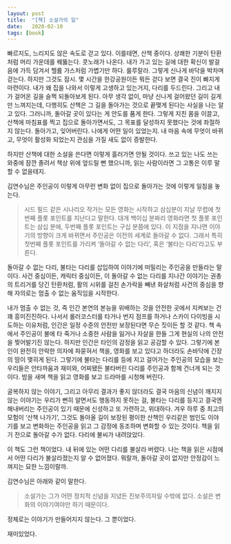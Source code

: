 ```yaml
---
layout: post
title:  "[책] 소설가의 일"
date:   2020-02-10
tags: [book]
---
```


빠르지도, 느리지도 않은 속도로 걷고 있다. 이를테면, 산책 중이다. 상쾌한 기분이 탄환처럼 머리 가운데를 꿰뚫는다. 콧노래가 나온다. 내가 가고 있는 길에 대한 확신이 발걸음에 가득 담겨서 헬륨 가스처럼 가볍기만 하다. 룰루랄라. 그렇게 신나게 바닥을 박차며 걷는다. 하지만 그것도 잠시. 몇 시간을 한강공원이든 뭐든 걷다 보면 결국 진이 빠지게 마련이다. 내가 왜 집을 나와서 이렇게 고생하고 있는거지, 다리를 두드린다. 그리고 내가 걸어온 길을 슬쩍 되돌아보게 된다. 아무 생각 없이, 마냥 신나게 걸어왔던 길이 길게만 느껴지는데, 다행히도 산책은 그 길을 돌아가는 것으로 끝맺게 된다는 사실을 나는 알고 있다. 그러니까, 돌아갈 곳이 있다는 게 안도를 품게 한다. 그렇게 지친 몸을 이끌고, 산책에 마침표를 찍고 집으로 돌아가면서도, 그 목표를 달성하지 못했다는 것에 좌절하지 않는다. 돌아가고, 잊어버린다. 나에게 어떤 일이 있었는지. 내 마음 속에 무엇이 바뀌고, 무엇이 활성화 되었는지 관심을 가질 새도 없이 증발한다.

하지만 산책에 대한 소설을 쓴다면 이렇게 흘러가면 안될 것이다. 쓰고 있는 나도 쓰는 와중에 잠깐 졸려서 책상 위에 엎드릴 뻔 했으니까, 읽는 사람이라면 그 고통은 이루 말할 수 없을테지.

김연수님은 주인공이 이렇게 아무런 변화 없이 집으로 돌아가는 것에 이렇게 일침을 놓는다.

<blockquote>
시드 필드 같은 시나리오 작가는 모든 영화는 시작하고 삼십분이 지날 무렵에 첫번째 플롯 포인트를 지난다고 말한다. 대개 백이십 분짜리 영화라면 첫 플롯 포인트는 삼십 분에, 두번째 플롯 포인트는 구십 분쯤에 있다. 이 지점을 지나면 이야기의 방향이 크게 바뀌면서 주인공은 이전의 세계로 돌아갈 수 없다. 그래서 특히 첫번째 플롯 포인트를 가리켜 ‘돌아갈 수 없는 다리’, 혹은 ‘불타는 다리’라고도 부른다.
</blockquote>

돌아갈 수 없는 다리, 불타는 다리를 삽입하여 이야기에 떠밀리는 주인공을 만들라는 말이다. 사건 중심이든, 캐릭터 중심이든, 이 돌아갈 수 없는 다리를 지나간 이야기는 권총의 트리거를 당긴 탄환처럼, 활의 시위를 걸친 손가락을 빼낸 화살처럼 사건의 중심을 향해 자의로는 멈출 수 없는 움직임을 시작한다.

내가 멈출 수 없는 것, 즉 인간 본연의 본능을 위배하는 것을 안전한 곳에서 지켜보는 건 꽤 흥미진진하다. 나서서 롤러코스터를 타거나 번지 점프를 하거나 스카이 다이빙을 시도하는 이유처럼, 인간은 일정 수준의 안전만 보장된다면 무슨 짓이든 할 것 같다. 책 속에서 주인공이 불에 타 죽거나 소중한 사람을 잃거나 자살을 한들 그게 현실의 나의 안전을 찢어발기진 않는다. 하지만 인간은 타인의 감정을 읽고 공감할 수 있다. 그렇기에 본인이 완전히 안락한 의자에 파묻혀서 책을, 영화를 보고 있다고 하더라도 손바닥에 긴장의 땀이 맺히게 된다. 그렇기에 불타는 다리를 등에 지고 걸어가는 주인공의 모습을 보는 우리들은 안타까움과 재미와, 어찌됐든 불타버린 다리를 주인공과 함께 건너게 되는 것이다. 밤을 새며 책을 읽고 영화를 보고 드라마를 시청해 버린다.

굴복하지 않는 이야기, 그리고 아무리 결과가 좋지 않더라도 결국 마음의 신념이 깨지지 않는 이야기는 우리가 뻔히 알면서도 행동하지 못하는 걸, 불타는 다리를 등지고 결국엔 해내버리는 주인공이 있기 때문에 신성하고 또 가련하고, 위대하다. 겨우 하루 중 최고의 모험이 ‘산책 나가기’, 그것도 돌아올 길이 보장된 평이한 산책인 우리같은 범인도 이야기를 보고 변화하는 주인공을 읽고 그 감정에 동조하며 변화할 수 있는 것이다. 책을 읽기 전으로 돌아갈 수가 없다. 다리에 불씨가 내려앉았다.

이 책도 그런 책이었다. 내 뒤에 있는 어떤 다리를 불살라 버렸다. 나는 책을 읽은 시점에서 어떤 다리가 불살라졌는지 알 수 없어졌다. 뭐랄까, 돌아갈 곳이 없지만 안정감이 느껴지는 묘한 느낌이랄까.

김연수님은 아래와 같이 말한다.

<blockquote>
소설가는 그가 어떤 정치적 신념을 지녔든 진보주의자일 수밖에 없다. 소설은 변화의 이야기여야만 하기 때문이다.
</blockquote>

정체로는 이야기가 만들어지지 않는다. 그 뿐이었다.

재미있었다.
